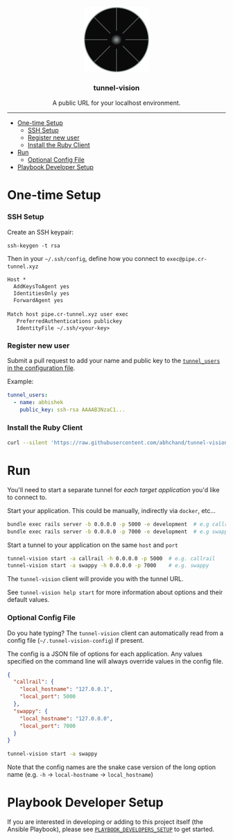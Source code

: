<div align="center">
  <a href="https://github.com/abhchand/tunnel-vision">
    <img
      width="150"
      alt="tunnel-vision"
      src="meta/logo.png?raw=true"
    />
  </a>

  <h3>tunnel-vision</h3>

  <p>A public URL for your localhost environment.</p>
</div>

---

- [One-time Setup](#one-time-setup)
    + [SSH Setup](#ssh-setup)
    + [Register new user](#register-new-user)
    + [Install the Ruby Client](#install-the-ruby-client)
- [Run](#run)
    + [Optional Config File](#optional-config-file)
- [Playbook Developer Setup](#playbook-developer-setup)


# One-time Setup

### SSH Setup

Create an SSH keypair:

```
ssh-keygen -t rsa
```

Then in your `~/.ssh/config`, define how you connect to `exec@pipe.cr-tunnel.xyz`

```
Host *
  AddKeysToAgent yes
  IdentitiesOnly yes
  ForwardAgent yes

Match host pipe.cr-tunnel.xyz user exec
   PreferredAuthentications publickey
   IdentityFile ~/.ssh/<your-key>
```

### Register new user

Submit a pull request to add your name and public key to the [`tunnel_users` in the configuration file](roles/tunnel-server/vars/main.yml).

Example:

```yaml
tunnel_users:
  - name: abhishek
    public_key: ssh-rsa AAAAB3NzaC1...
```

### Install the Ruby Client

```bash
curl --silent 'https://raw.githubusercontent.com/abhchand/tunnel-vision/master/lib/client/ruby/install.sh' | sh
```

# Run

You'll need to start a separate tunnel for _each target application_ you'd like to connect to.

Start your application. This could be manually, indirectly via `docker`, etc...

```bash
bundle exec rails server -b 0.0.0.0 -p 5000 -e development  # e.g callrail
bundle exec rails server -b 0.0.0.0 -p 7000 -e development  # e.g swappy
```

Start a tunnel to your application on the same `host` and `port`

```bash
tunnel-vision start -a callrail -h 0.0.0.0 -p 5000  # e.g. callrail
tunnel-vision start -a swappy -h 0.0.0.0 -p 7000    # e.g. swappy
```

The `tunnel-vision` client will provide you with the tunnel URL.

See `tunnel-vision help start` for more information about options and their default values.

### Optional Config File

Do you hate typing? The `tunnel-vision` client can automatically read from a config file (`~/.tunnel-vision-config`) if present.

The config is a JSON file of options for each application. Any values specified on the command line will always override values in the config file.

```json
{
  "callrail": {
    "local_hostname": "127.0.0.1",
    "local_port": 5000
  },
  "swappy": {
    "local_hostname": "127.0.0.0",
    "local_port": 7000
  }
}
```

```bash
tunnel-vision start -a swappy
```

Note that the config names are the snake case version of the long option name (e.g. `-h` -> `local-hostname` -> `local_hostname`)

# Playbook Developer Setup

If you are interested in developing or adding to this project itself (the Ansible Playbook), please see [`PLAYBOOK_DEVELOPERS_SETUP`](docs/PLAYBOOK_DEVELOPERS_SETUP.md) to get started.
